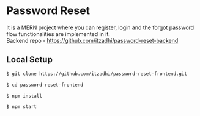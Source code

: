 # Password Reset

It is a MERN project where you can register, login and the forgot password flow functionalities are implemented in it.<br >
Backend repo - https://github.com/itzadhi/password-reset-backend


## Local Setup

```sh
$ git clone https://github.com/itzadhi/password-reset-frontend.git
```

```sh
$ cd password-reset-frontend
```

```sh
$ npm install
```

```sh
$ npm start
```
